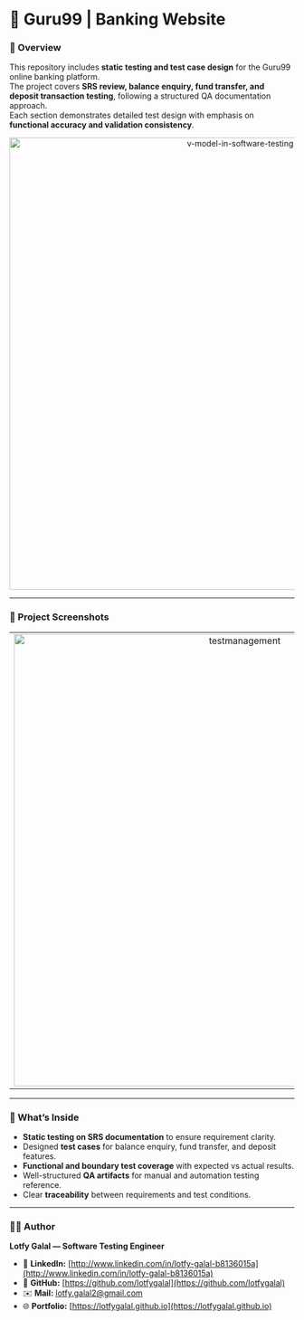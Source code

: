 # 🏦 Guru99 | Banking Website

### 🧩 Overview
This repository includes **static testing and test case design** for the Guru99 online banking platform.  
The project covers **SRS review, balance enquiry, fund transfer, and deposit transaction testing**, following a structured QA documentation approach.  
Each section demonstrates detailed test design with emphasis on **functional accuracy and validation consistency**.


<p align="center">
  <img width="800" alt="v-model-in-software-testing" src="https://github.com/user-attachments/assets/dc1de9d8-d8b6-43b8-a6e8-89d8734f6ace" />
</p>

---

### 📸 Project Screenshots

<div align="center">
  <table>
    <tr>
      <td align="center">
        <img width="800" alt="testmanagement" src="https://github.com/user-attachments/assets/2c30191c-f796-4a9e-aa19-4e520ab2c736" />
      </td>
      <td align="center">
      </td>
    </tr>
  </table>
</div>

---

### 🧠 What’s Inside
- **Static testing on SRS documentation** to ensure requirement clarity.  
- Designed **test cases** for balance enquiry, fund transfer, and deposit features.  
- **Functional and boundary test coverage** with expected vs actual results.  
- Well-structured **QA artifacts** for manual and automation testing reference.  
- Clear **traceability** between requirements and test conditions.  

---

### 👨‍💻 Author
**Lotfy Galal — Software Testing Engineer**  

- 💼 **LinkedIn:** [http://www.linkedin.com/in/lotfy-galal-b8136015a](http://www.linkedin.com/in/lotfy-galal-b8136015a)  
- 🧠 **GitHub:** [https://github.com/lotfygalal](https://github.com/lotfygalal)  
- ✉️ **Mail:** [lotfy.galal2@gmail.com](mailto:lotfy.galal2@gmail.com)  
- 🌐 **Portfolio:** [https://lotfygalal.github.io](https://lotfygalal.github.io)
